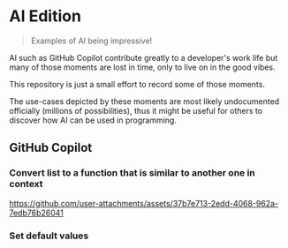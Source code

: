 # AI Edition

> Examples of AI being impressive!

AI such as GitHub Copilot contribute greatly to a developer's work life but many of those moments are lost in time, only to live on in the good vibes.

This repository is just a small effort to record some of those moments.

The use-cases depicted by these moments are most likely undocumented officially (millions of possibilities), thus it might be useful for others to discover how AI can be used in programming.



## GitHub Copilot

### Convert list to a function that is similar to another one in context

https://github.com/user-attachments/assets/37b7e713-2edd-4068-962a-7edb76b26041

### Set default values



